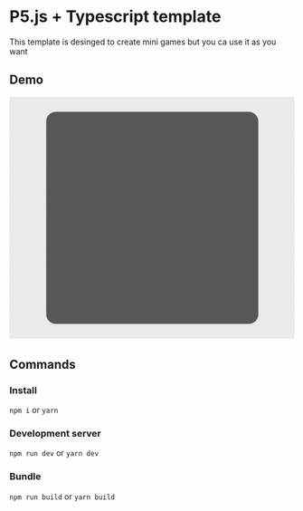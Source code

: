 # P5.js + Typescript template

This template is desinged to create mini games but you ca use it as you want

## Demo

![rectable movement demo](/images/rectagle-demo.gif "Rectangle movement demo")

## Commands

### Install

`npm i` or `yarn`

### Development server

`npm run dev` or `yarn dev`

### Bundle

`npm run build` or `yarn build`
